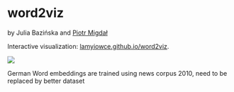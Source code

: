 # word2viz

by Julia Bazińska and [Piotr Migdał](http://p.migdal.pl/)

Interactive visualization: [lamyiowce.github.io/word2viz](https://lamyiowce.github.io/word2viz/).

[![](word2viz_screenshot.png)](https://lamyiowce.github.io/word2viz/)

German Word embeddings are trained using news corpus 2010, need to be replaced by better dataset
